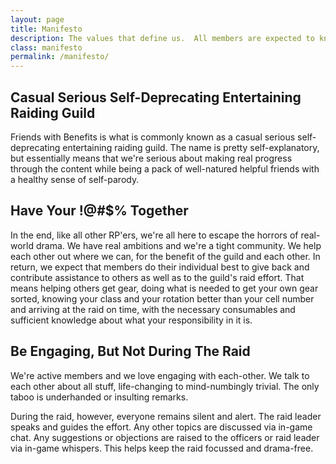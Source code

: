 ```yaml
---
layout: page
title: Manifesto
description: The values that define us.  All members are expected to know and adhere to these.
class: manifesto
permalink: /manifesto/
---
```


Casual Serious Self-Deprecating Entertaining Raiding Guild
----------------------------------------------------------

Friends with Benefits is what is commonly known as a casual serious self-deprecating entertaining raiding guild.  The name is pretty self-explanatory, but essentially means that we're serious about making real progress through the content while being a pack of well-natured helpful friends with a healthy sense of self-parody.

Have Your !@#$% Together
------------------------

In the end, like all other RP'ers, we're all here to escape the horrors of real-world drama.  We have real ambitions and we're a tight community.  We help each other out where we can, for the benefit of the guild and each other.  In return, we expect that members do their individual best to give back and contribute assistance to others as well as to the guild's raid effort.  That means helping others get gear, doing what is needed to get your own gear sorted, knowing your class and your rotation better than your cell number and arriving at the raid on time, with the necessary consumables and sufficient knowledge about what your responsibility in it is.

Be Engaging, But Not During The Raid
------------------------------------

We're active members and we love engaging with each-other.  We talk to each other about all stuff, life-changing to mind-numbingly trivial.  The only taboo is underhanded or insulting remarks.

During the raid, however, everyone remains silent and alert.  The raid leader speaks and guides the effort.  Any other topics are discussed via in-game chat.  Any suggestions or objections are raised to the officers or raid leader via in-game whispers.  This helps keep the raid focussed and drama-free.
